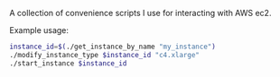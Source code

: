 A collection of convenience scripts I use for interacting with AWS ec2.

Example usage:
```bash
instance_id=$(./get_instance_by_name "my_instance")
./modify_instance_type $instance_id "c4.xlarge"
./start_instance $instance_id
```
